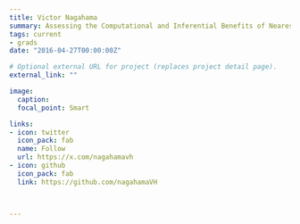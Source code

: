 ```yaml
---
title: Victor Nagahama
summary: Assessing the Computational and Inferential Benefits of Nearest Neighbor Gaussian Processes for Modeling Hydroclimate Indicators 
tags: current
- grads
date: "2016-04-27T00:00:00Z"

# Optional external URL for project (replaces project detail page).
external_link: ""

image:
  caption: 
  focal_point: Smart

links:
- icon: twitter
  icon_pack: fab
  name: Follow
  url: https://x.com/nagahamavh
- icon: github
  icon_pack: fab
  link: https://github.com/nagahamaVH



---
```


